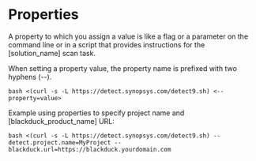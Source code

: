 # Properties

A property to which you assign a value is like a flag or a parameter on the command line or in a script that provides instructions for the [solution_name] scan task.

When setting a property value, the property name is prefixed with two hyphens (--). 

````
bash <(curl -s -L https://detect.synopsys.com/detect9.sh) <--property=value>
````

Example using properties to specify project name and [blackduck_product_name] URL:

````
bash <(curl -s -L https://detect.synopsys.com/detect9.sh) --detect.project.name=MyProject --blackduck.url=https://blackduck.yourdomain.com
````
